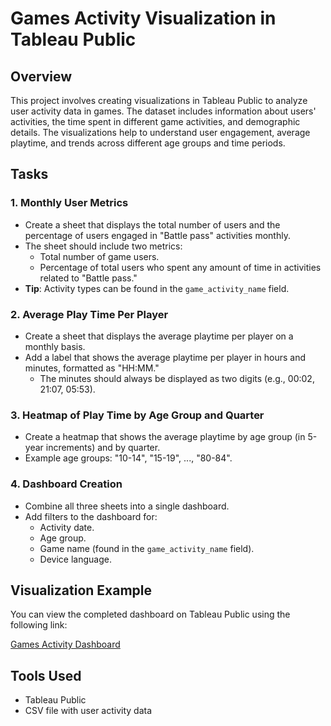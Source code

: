 # Games Activity Visualization in Tableau Public

## Overview

This project involves creating visualizations in Tableau Public to analyze user activity data in games. The dataset includes information about users' activities, the time spent in different game activities, and demographic details. The visualizations help to understand user engagement, average playtime, and trends across different age groups and time periods.

## Tasks

### 1. Monthly User Metrics
- Create a sheet that displays the total number of users and the percentage of users engaged in "Battle pass" activities monthly.
- The sheet should include two metrics:
  - Total number of game users.
  - Percentage of total users who spent any amount of time in activities related to "Battle pass."
- **Tip**: Activity types can be found in the `game_activity_name` field.

### 2. Average Play Time Per Player
- Create a sheet that displays the average playtime per player on a monthly basis.
- Add a label that shows the average playtime per player in hours and minutes, formatted as "HH:MM."
  - The minutes should always be displayed as two digits (e.g., 00:02, 21:07, 05:53).

### 3. Heatmap of Play Time by Age Group and Quarter
- Create a heatmap that shows the average playtime by age group (in 5-year increments) and by quarter.
- Example age groups: "10-14", "15-19", ..., "80-84".

### 4. Dashboard Creation
- Combine all three sheets into a single dashboard.
- Add filters to the dashboard for:
  - Activity date.
  - Age group.
  - Game name (found in the `game_activity_name` field).
  - Device language.

## Visualization Example

You can view the completed dashboard on Tableau Public using the following link: 

[Games Activity Dashboard](https://public.tableau.com/app/profile/andrii.maidanov/viz/GAMESACTIVITIES/Dashboard2)

## Tools Used
- Tableau Public
- CSV file with user activity data

